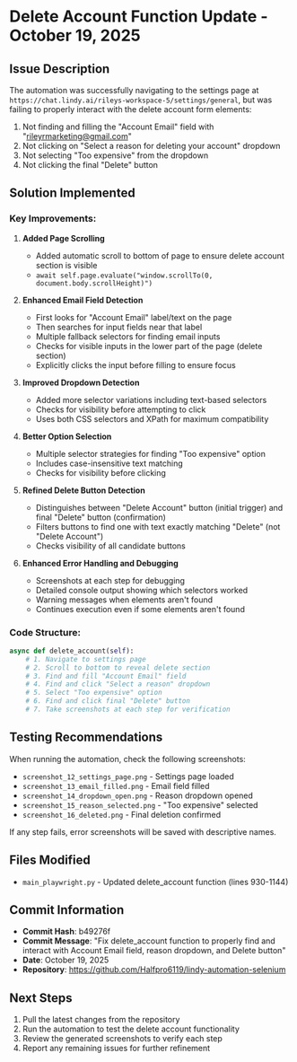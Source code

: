 # Delete Account Function Update - October 19, 2025

## Issue Description
The automation was successfully navigating to the settings page at `https://chat.lindy.ai/rileys-workspace-5/settings/general`, but was failing to properly interact with the delete account form elements:

1. Not finding and filling the "Account Email" field with "rileyrmarketing@gmail.com"
2. Not clicking on "Select a reason for deleting your account" dropdown
3. Not selecting "Too expensive" from the dropdown
4. Not clicking the final "Delete" button

## Solution Implemented

### Key Improvements:

1. **Added Page Scrolling**
   - Added automatic scroll to bottom of page to ensure delete account section is visible
   - `await self.page.evaluate("window.scrollTo(0, document.body.scrollHeight)")`

2. **Enhanced Email Field Detection**
   - First looks for "Account Email" label/text on the page
   - Then searches for input fields near that label
   - Multiple fallback selectors for finding email inputs
   - Checks for visible inputs in the lower part of the page (delete section)
   - Explicitly clicks the input before filling to ensure focus

3. **Improved Dropdown Detection**
   - Added more selector variations including text-based selectors
   - Checks for visibility before attempting to click
   - Uses both CSS selectors and XPath for maximum compatibility

4. **Better Option Selection**
   - Multiple selector strategies for finding "Too expensive" option
   - Includes case-insensitive text matching
   - Checks for visibility before clicking

5. **Refined Delete Button Detection**
   - Distinguishes between "Delete Account" button (initial trigger) and final "Delete" button (confirmation)
   - Filters buttons to find one with text exactly matching "Delete" (not "Delete Account")
   - Checks visibility of all candidate buttons

6. **Enhanced Error Handling and Debugging**
   - Screenshots at each step for debugging
   - Detailed console output showing which selectors worked
   - Warning messages when elements aren't found
   - Continues execution even if some elements aren't found

### Code Structure:
```python
async def delete_account(self):
    # 1. Navigate to settings page
    # 2. Scroll to bottom to reveal delete section
    # 3. Find and fill "Account Email" field
    # 4. Find and click "Select a reason" dropdown
    # 5. Select "Too expensive" option
    # 6. Find and click final "Delete" button
    # 7. Take screenshots at each step for verification
```

## Testing Recommendations

When running the automation, check the following screenshots:
- `screenshot_12_settings_page.png` - Settings page loaded
- `screenshot_13_email_filled.png` - Email field filled
- `screenshot_14_dropdown_open.png` - Reason dropdown opened
- `screenshot_15_reason_selected.png` - "Too expensive" selected
- `screenshot_16_deleted.png` - Final deletion confirmed

If any step fails, error screenshots will be saved with descriptive names.

## Files Modified
- `main_playwright.py` - Updated delete_account function (lines 930-1144)

## Commit Information
- **Commit Hash**: b49276f
- **Commit Message**: "Fix delete_account function to properly find and interact with Account Email field, reason dropdown, and Delete button"
- **Date**: October 19, 2025
- **Repository**: https://github.com/Halfpro6119/lindy-automation-selenium

## Next Steps
1. Pull the latest changes from the repository
2. Run the automation to test the delete account functionality
3. Review the generated screenshots to verify each step
4. Report any remaining issues for further refinement

